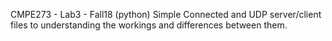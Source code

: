 CMPE273 - Lab3 - Fall18 (python) 
Simple Connected and UDP server/client files to understanding the workings and differences between them.